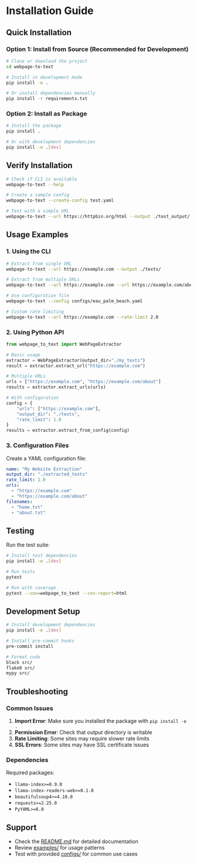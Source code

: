 # Installation Guide

## Quick Installation

### Option 1: Install from Source (Recommended for Development)

```bash
# Clone or download the project
cd webpage-to-text

# Install in development mode
pip install -e .

# Or install dependencies manually
pip install -r requirements.txt
```

### Option 2: Install as Package

```bash
# Install the package
pip install .

# Or with development dependencies
pip install -e .[dev]
```

## Verify Installation

```bash
# Check if CLI is available
webpage-to-text --help

# Create a sample config
webpage-to-text --create-config test.yaml

# Test with a simple URL
webpage-to-text --url https://httpbin.org/html --output ./test_output/
```

## Usage Examples

### 1. Using the CLI

```bash
# Extract from single URL
webpage-to-text --url https://example.com --output ./texts/

# Extract from multiple URLs
webpage-to-text --url https://example.com --url https://example.com/about

# Use configuration file
webpage-to-text --config configs/eau_palm_beach.yaml

# Custom rate limiting
webpage-to-text --url https://example.com --rate-limit 2.0
```

### 2. Using Python API

```python
from webpage_to_text import WebPageExtractor

# Basic usage
extractor = WebPageExtractor(output_dir="./my_texts")
result = extractor.extract_url("https://example.com")

# Multiple URLs
urls = ["https://example.com", "https://example.com/about"]
results = extractor.extract_urls(urls)

# With configuration
config = {
    "urls": ["https://example.com"],
    "output_dir": "./texts",
    "rate_limit": 1.0
}
results = extractor.extract_from_config(config)
```

### 3. Configuration Files

Create a YAML configuration file:

```yaml
name: "My Website Extraction"
output_dir: "./extracted_texts"
rate_limit: 1.0
urls:
  - "https://example.com"
  - "https://example.com/about"
filenames:
  - "home.txt"
  - "about.txt"
```

## Testing

Run the test suite:

```bash
# Install test dependencies
pip install -e .[dev]

# Run tests
pytest

# Run with coverage
pytest --cov=webpage_to_text --cov-report=html
```

## Development Setup

```bash
# Install development dependencies
pip install -e .[dev]

# Install pre-commit hooks
pre-commit install

# Format code
black src/
flake8 src/
mypy src/
```

## Troubleshooting

### Common Issues

1. **Import Error**: Make sure you installed the package with `pip install -e .`
2. **Permission Error**: Check that output directory is writable
3. **Rate Limiting**: Some sites may require slower rate limits
4. **SSL Errors**: Some sites may have SSL certificate issues

### Dependencies

Required packages:
- `llama-index>=0.9.0`
- `llama-index-readers-web>=0.1.0`
- `beautifulsoup4>=4.10.0`
- `requests>=2.25.0`
- `PyYAML>=6.0`

## Support

- Check the [README.md](README.md) for detailed documentation
- Review [examples/](examples/) for usage patterns
- Test with provided [configs/](configs/) for common use cases